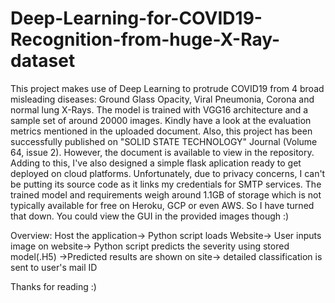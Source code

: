 # Deep-Learning-for-COVID19-Recognition-from-huge-X-Ray-dataset
This project makes use of Deep Learning to protrude COVID19 from 4 broad misleading diseases: Ground Glass Opacity, Viral Pneumonia, Corona and normal lung X-Rays.
The model is trained with VGG16 architecture and a sample set of around 20000 images. 
Kindly have a look at the evaluation metrics mentioned in the uploaded document. 
Also, this project has been successfully published on "SOLID STATE TECHNOLOGY" Journal (Volume 64, issue 2). However, the document is available to view in the repository.
Adding to this, I've also designed a simple flask aplication ready to get deployed on cloud platforms. Unfortunately, due to privacy concerns, I can't be putting its 
source code as it links my credentials for SMTP services. 
The trained model and requirements weigh around 1.1GB of storage which is not typically available for free on Heroku, GCP or even AWS. So I have turned that down.
You could view the GUI in the provided images though :)

Overview:
Host the application-> Python script loads Website-> User inputs image on website-> Python script predicts the severity using stored model(.H5)
->Predicted results are shown on site-> detailed classification is sent to user's mail ID

Thanks for reading :)

